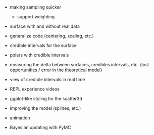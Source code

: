 - making sampling quicker
  - support weighting

- surface with and without real data

- generalize code (centering, scaling, etc.)

- credible intervals for the surface

- polars with credible intervals

- measuring the delta between surfaces, credibles intervals, etc. (lost opportunities / error in the theoretical model)

- view of credible intervals in real time

- REPL experience videos

- ggplot-like styling for the scatter3d

- improving the model (splines, etc.)

- animation

- Bayesian updating with PyMC


